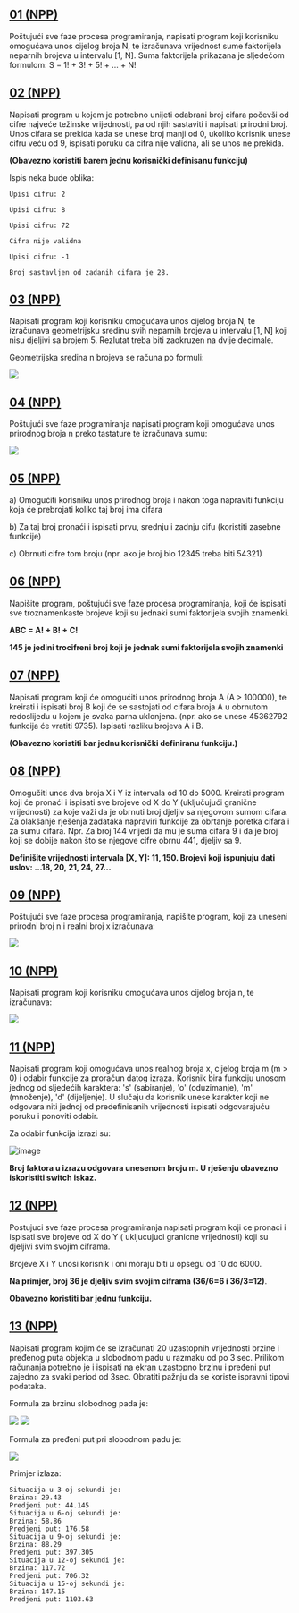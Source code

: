  ## [**01 (NPP)**](01.cpp)
 
 Poštujući sve faze procesa programiranja, napisati program koji korisniku omogućava unos cijelog broja N, te izračunava vrijednost sume faktorijela neparnih brojeva u intervalu  [1, N]. Suma faktorijela prikazana je sljedećom formulom: S = 1! + 3! + 5! + ... + N!
 
  ## [**02 (NPP)**](02.cpp)
  
  Napisati program u kojem je potrebno unijeti odabrani broj cifara počevši od cifre najveće težinske vrijednosti, pa od njih sastaviti i napisati prirodni broj. Unos cifara se prekida kada se unese broj manji od 0, ukoliko korisnik unese cifru veću od 9, ispisati poruku da cifra nije validna, ali se unos ne prekida. 

**(Obavezno koristiti barem jednu korisnički definisanu funkciju)**

Ispis neka bude oblika:

```
Upisi cifru: 2

Upisi cifru: 8

Upisi cifru: 72

Cifra nije validna

Upisi cifru: -1

Broj sastavljen od zadanih cifara je 28.
```
## [**03 (NPP)**](03.cpp)

Napisati program koji korisniku omogućava unos cijelog broja N, te izračunava geometrijsku sredinu svih neparnih brojeva u intervalu [1, N] koji nisu djeljivi sa brojem 5. Rezlutat treba biti zaokruzen na dvije decimale. 

Geometrijska sredina n brojeva se računa po formuli:

![](https://user-images.githubusercontent.com/72500944/129444910-9c744111-c52d-4eff-aad7-81ac4e19caf4.png)



## [**04 (NPP)**](04.cpp)

Poštujući sve faze programiranja napisati program koji omogućava unos prirodnog broja n preko tastature te izračunava sumu:

![](https://user-images.githubusercontent.com/72500944/129444810-4ca8e00a-6922-44e3-a0da-9da7a83f1cc3.png)


## [**05 (NPP)**](05.cpp)

a) Omogućiti korisniku unos prirodnog broja i nakon toga napraviti funkciju koja će prebrojati koliko taj broj ima cifara

b) Za taj broj pronaći i ispisati prvu, srednju i zadnju cifu (koristiti zasebne funkcije)

c) Obrnuti cifre tom broju (npr. ako je broj bio 12345 treba biti 54321)


## [**06 (NPP)**](06.cpp)

Napišite program, poštujući sve faze procesa programiranja, koji će  ispisati sve troznamenkaste brojeve koji su jednaki sumi faktorijela  svojih znamenki.

**ABC = A! + B! + C!**

**145 je jedini trocifreni broj koji je jednak sumi faktorijela svojih znamenki**


## [**07 (NPP)**](07.cpp)

Napisati program koji će omogućiti unos prirodnog broja A (A > 100000), te kreirati i ispisati broj B koji će se sastojati od cifara broja A u obrnutom redoslijedu u kojem je svaka parna uklonjena. (npr. ako se unese 45362792 funkcija će vratiti 9735). Ispisati razliku brojeva A i B.

**(Obavezno koristiti bar jednu korisnički definiranu funkciju.)**


## [**08 (NPP)**](08.cpp)

Omogučiti unos dva broja X i Y iz intervala od 10 do 5000. Kreirati program koji će pronaći i ispisati sve brojeve od X do Y (uključujući granične vrijednosti) za koje važi da je obrnuti broj djeljiv sa njegovom sumom cifara. Za olakšanje rješenja zadataka napraviri funkcije za obrtanje poretka cifara i za sumu cifara. Npr. Za broj 144 vrijedi da mu je suma cifara 9 i da je broj koji se dobije nakon što se njegove cifre obrnu 441, djeljiv sa 9.

**Definišite vrijednosti intervala [X, Y]: 11, 150. Brojevi koji ispunjuju dati uslov: ...18, 20, 21, 24, 27...**



## [**09 (NPP)**](09.cpp)

Poštujući sve faze procesa programiranja, napišite program, koji za uneseni prirodni broj n i realni broj x izračunava:

![](https://user-images.githubusercontent.com/72500944/129476334-cf973814-1f30-4d21-9cec-65dfa84b1f4c.png)

## [**10 (NPP)**](10.cpp)

Napisati program koji korisniku omogućava unos cijelog broja n, te izračunava:

![](https://user-images.githubusercontent.com/72500944/129476452-178417fd-aca7-439d-98d3-806723758f62.png)

## [**11 (NPP)**](11.cpp)

Napisati program koji omogućava unos realnog broja x, cijelog broja m (m > 0) i odabir funkcije za proračun datog izraza. Korisnik bira funkciju unosom jednog od sljedećih karaktera: 's' (sabiranje), 'o' (oduzimanje), 'm' (množenje), 'd' (dijeljenje). U slučaju da korisnik unese karakter koji ne odgovara niti jednoj od predefinisanih vrijednosti ispisati odgovarajuću poruku i ponoviti odabir.

Za odabir funkcija izrazi su:

![image](https://user-images.githubusercontent.com/72500944/129476680-3e31f78d-da9a-454c-b2df-29ad704ec4e3.png)

**Broj faktora u izrazu odgovara unesenom broju m. U rješenju obavezno iskoristiti switch iskaz.**

## [**12 (NPP)**](12.cpp)

Postujuci sve faze procesa programiranja napisati program koji ce pronaci i ispisati sve brojeve od X do Y ( ukljucujuci granicne vrijednosti) koji su djeljivi svim svojim ciframa.


Brojeve X i Y unosi korisnik i oni moraju biti u opsegu od 10 do 6000.

**Na primjer, broj 36 je djeljiv svim svojim ciframa (36/6=6 i 36/3=12)**.

**Obavezno koristiti bar jednu funkciju.**

## [**13 (NPP)**](13.cpp)

Napisati program kojim će se izračunati 20 uzastopnih vrijednosti brzine i pređenog puta objekta u slobodnom padu u razmaku od po 3 sec. Prilikom računanja potrebno je i ispisati na ekran uzastopno brzinu i pređeni put zajedno za svaki period od 3sec. Obratiti pažnju da se koriste ispravni tipovi podataka. 

Formula za brzinu slobodnog pada je:

![](https://user-images.githubusercontent.com/72500944/129484863-416ca354-ea5d-4bb9-8f77-5b2802406fc7.png) ![](https://user-images.githubusercontent.com/72500944/129484842-45126dc1-39fd-4825-a4c0-81c7c332b876.png)

Formula za pređeni put pri slobodnom padu je:

![](https://user-images.githubusercontent.com/72500944/129484891-cd74de0b-908d-45cf-9f00-187e0a3f7edf.png)


Primjer izlaza:

```
Situacija u 3-oj sekundi je:
Brzina: 29.43
Predjeni put: 44.145
Situacija u 6-oj sekundi je:
Brzina: 58.86
Predjeni put: 176.58
Situacija u 9-oj sekundi je:
Brzina: 88.29
Predjeni put: 397.305
Situacija u 12-oj sekundi je:
Brzina: 117.72
Predjeni put: 706.32
Situacija u 15-oj sekundi je:
Brzina: 147.15
Predjeni put: 1103.63
```


